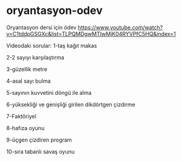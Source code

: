 # oryantasyon-odev
Oryantasyon dersi için ödev
https://www.youtube.com/watch?v=C1tddpGSGXc&list=TLPQMDgwMTIwMjK04RYVPfC5HQ&index=1


Videodaki sorular:
1-taş kağıt makas

2-2 sayıyı karşılaştırma

3-güzellik metre

4-asal sayı bulma

5-sayının kuvvetini döngü ile alma

6-yüksekliği ve genişliği girilen dikdörtgen çizdirme

7-Faktöriyel

8-hafıza oyunu

9-üçgen çizdiren program

10-sıra tabanlı savaş oyunu
